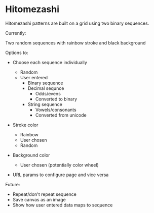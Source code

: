 # Hitomezashi

Hitomezashi patterns are built on a grid using two binary sequences. 

Currently:

Two random sequences with rainbow stroke and black background

Options to:

* Choose each sequence individually
    * Random
    * User entered
      * Binary sequence 
      * Decimal sequnce
        * Odds/evens
        * Converted to binary
      * String sequence
        * Vowels/consonants
        * Converted from unicode
            
* Stroke color 
  * Rainbow
  * User chosen 
  * Random

* Background color
  * User chosen (potentially color wheel)

* URL params to configure page and vice versa

Future:
* Repeat/don't repeat sequence
* Save canvas as an image
* Show how user entered data maps to sequence
